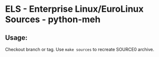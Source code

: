 # ELS - Enterprise Linux/EuroLinux Sources - python-meh
 
## Usage:
  Checkout branch or tag. Use `make sources` to recreate  SOURCE0 archive.
